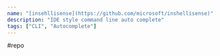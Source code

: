 ```yaml
---
name: "[insehllisense](https://github.com/microsoft/inshellisense)"
description: "IDE style command line auto complete"
tags: ["CLI", "Autocomplete"]
---
```

#repo